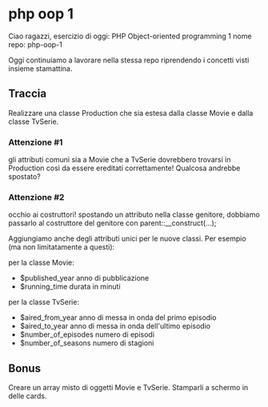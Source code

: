 # php oop 1

Ciao ragazzi,
esercizio di oggi: PHP Object-oriented programming 1
nome repo: php-oop-1

Oggi continuiamo a lavorare nella stessa repo riprendendo i concetti visti insieme stamattina.

## Traccia

Realizzare una classe Production che sia estesa dalla classe Movie e dalla classe TvSerie.

### Attenzione #1

gli attributi comuni sia a Movie che a TvSerie dovrebbero trovarsi in Production così da essere ereditati correttamente! Qualcosa andrebbe spostato?

### Attenzione #2

occhio ai costruttori! spostando un attributo nella classe genitore, dobbiamo passarlo al costruttore del genitore con parent::\_\_construct(...);

Aggiungiamo anche degli attributi unici per le nuove classi. Per esempio (ma non limitatamente a questi):

per la classe Movie:

- $published_year anno di pubblicazione
- $running_time durata in minuti

per la classe TvSerie:

- $aired_from_year anno di messa in onda del primo episodio
- $aired_to_year anno di messa in onda dell'ultimo episodio
- $number_of_episodes numero di episodi
- $number_of_seasons numero di stagioni

## Bonus

Creare un array misto di oggetti Movie e TvSerie. Stamparli a schermo in delle cards.
